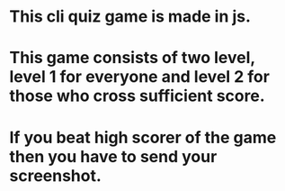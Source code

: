 # This cli quiz game is made in js.
# This game consists of two level, level 1 for everyone and level 2 for those who cross sufficient score.
# If you beat high scorer of the game then you have to send your screenshot.